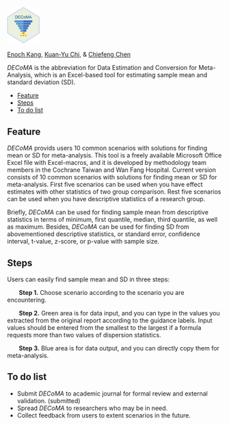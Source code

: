 <img src="DECoMA_logo.png" width="15%" />

[Enoch Kang](https://orcid.org/0000-0002-4903-942X), 
[Kuan-Yu Chi](https://orcid.org/0000-0003-0763-8157), &
[Chiefeng Chen](https://orcid.org/0000-0002-1595-6553)

*DECoMA* is the abbreviation for Data Estimation and Conversion for
Meta-Analysis, which is an Excel-based tool for estimating sample mean
and standard deviation (SD).

-   [Feature](#features)
-   [Steps](#steps)
-   [To do list](#to-do-list)

## Feature

*DECoMA* provids users 10 common scenarios with solutions for finding
mean or SD for meta-analysis. This tool is a freely available Microsoft 
Office Excel file with Excel-macros, and it is developed by methodology 
team members in the Cochrane Taiwan and Wan Fang Hospital. Current 
version consists of 10 common scenarios with solutions for finding mean 
or SD for meta-analysis. First five scenarios can be used when you
have effect estimates with other statistics of two group comparison.
Rest five scenarios can be used when you have descriptive statistics of
a research group.

Briefly, *DECoMA* can be used for finding sample mean from descriptive
statistics in terms of minimum, first quantile, median, third quantile,
as well as maximum. Besides, *DECoMA* can be used for finding SD from
abovementioned descriptive statistics, or standard error, confidence
interval, t-value, z-score, or p-value with sample size.

## Steps

Users can easily find sample mean and SD in three steps:

       **Step 1.** Choose scenario according to the scenario you are
encountering.

       **Step 2.** Green area is for data input, and you can type in the
values you extracted from the original report according to the guidance
labels. Input values should be entered from the smallest to the largest
if a formula requests more than two values of dispersion statistics.

       **Step 3.** Blue area is for data output, and you can directly
copy them for meta-analysis.

## To do list

-   Submit *DECoMA* to academic journal for formal review and external
    validation. (submitted)
-   Spread *DECoMA* to researchers who may be in need.
-   Collect feedback from users to extent scenarios in the future.
